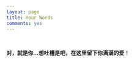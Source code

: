 ```yaml
---
layout: page
title: Your Words
comments: yes
---
```


<br/>

**对，就是你...想吐槽是吧，在这里留下你满满的爱！**


<br/>

<br/>



